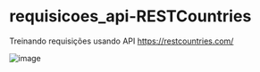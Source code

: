 # requisicoes_api-RESTCountries
Treinando requisições usando API  https://restcountries.com/


![image](https://github.com/marianna-regio/requisicoes_api-RESTCountries/assets/126937060/eda65475-5ccd-4d79-aeb1-c03503d2870e)
